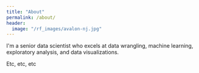 ```yaml
---
title: "About"
permalink: /about/
header:
  image: "/rf_images/avalon-nj.jpg"
---
```


I'm a senior data scientist who excels at data wrangling, machine learning, exploratory analysis, and data visualizations.

Etc, etc, etc
